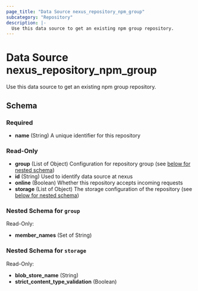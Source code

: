 ```yaml
---
page_title: "Data Source nexus_repository_npm_group"
subcategory: "Repository"
description: |-
  Use this data source to get an existing npm group repository.
---
```

# Data Source nexus_repository_npm_group
Use this data source to get an existing npm group repository.

<!-- schema generated by tfplugindocs -->
## Schema

### Required

- **name** (String) A unique identifier for this repository

### Read-Only

- **group** (List of Object) Configuration for repository group (see [below for nested schema](#nestedatt--group))
- **id** (String) Used to identify data source at nexus
- **online** (Boolean) Whether this repository accepts incoming requests
- **storage** (List of Object) The storage configuration of the repository (see [below for nested schema](#nestedatt--storage))

<a id="nestedatt--group"></a>
### Nested Schema for `group`

Read-Only:

- **member_names** (Set of String)


<a id="nestedatt--storage"></a>
### Nested Schema for `storage`

Read-Only:

- **blob_store_name** (String)
- **strict_content_type_validation** (Boolean)

